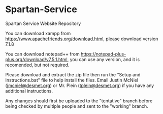 # Spartan-Service
Spartan Service Website Repository

You can download xampp from https://www.apachefriends.org/download.html, please download version 7.1.8

You can download notepad++ from https://notepad-plus-plus.org/download/v7.5.1.html, you can use any version, and it is recomended, but not required.

Please download and extract the zip file then run the "Setup and Instructions.bat" file to help install the files.
Email Justin McNiel (jmcniel@desmet.org) or Mr. Plein (tplein@desmet.org) if you have any additional instructions.

Any changes should first be uploaded to the "tentative" branch before being checked by multiple people and sent to the "working" branch.

